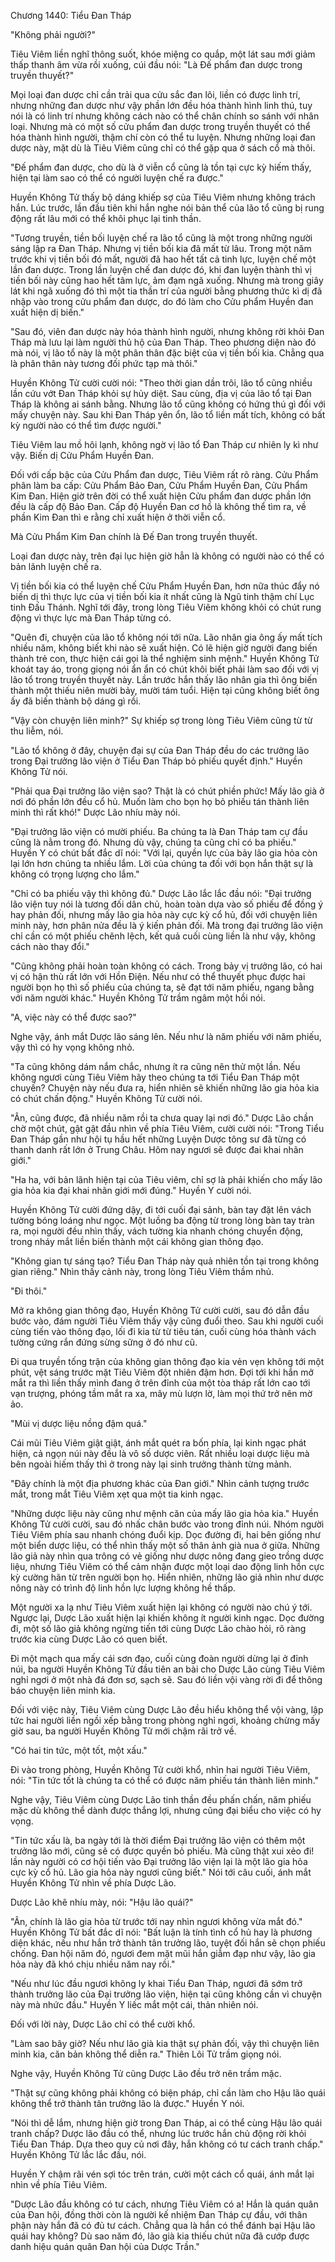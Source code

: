 




Chương 1440: Tiểu Đan Tháp


"Không phải người?"

Tiêu Viêm liền nghĩ thông suốt, khóe miệng co quắp, một lát sau mới giảm thấp thanh âm vừa rồi xuống, cúi đầu nói: "Là Đế phẩm đan dược trong truyền thuyết?"

Mọi loại đan dược chỉ cần trải qua cửu sắc đan lôi, liền có được linh trí, nhưng những đan dược như vậy phần lớn đều hóa thành hình linh thú, tuy nói là có linh trí nhưng không cách nào có thể chân chính so sánh với nhân loại. Nhưng mà có một số cửu phẩm đan dược trong truyền thuyết có thể hóa thành hình người, thậm chí còn có thể tu luyện. Nhưng những loại đan dược này, mặt dù là Tiêu Viêm cũng chỉ có thể gặp qua ở sách cổ mà thôi.

"Đế phẩm đan dược, cho dù là ở viễn cổ cũng là tồn tại cực kỳ hiếm thấy, hiện tại làm sao có thể có người luyện chế ra được."

Huyền Không Tử thấy bộ dáng khiếp sợ của Tiêu Viêm nhưng không trách hắn. Lúc trước, lần đầu tiên khi hắn nghe nói bản thể của lão tổ cũng bị rung động rất lâu mới có thể khôi phục lại tinh thần.

"Tương truyền, tiền bối luyện chế ra lão tổ cũng là một trong những người sáng lập ra Đan Tháp. Nhưng vị tiền bối kia đã mất từ lâu. Trong một năm trước khi vị tiền bối đó mất, người đã hao hết tất cả tinh lực, luyện chế một lần đan dược. Trong lần luyện chế đan dược đó, khi đan luyện thành thì vị tiền bối này cũng hao hết tâm lực, ảm đạm ngã xuống. Nhưng mà trong giây lát khi ngã xuống đó thì một tia thần trí của người bằng phương thức kì dị đã nhập vào trong cửu phẩm đan dược, do đó làm cho Cửu phẩm Huyền đan xuất hiện dị biến."

"Sau đó, viên đan dược này hóa thành hình người, nhưng không rời khỏi Đan Tháp mà lưu lại làm người thủ hộ của Đan Tháp. Theo phương diện nào đó mà nói, vị lão tổ này là một phân thân đặc biệt của vị tiền bối kia. Chẳng qua là phân thân này tương đối phức tạp mà thôi."

Huyền Không Tử cười cười nói: "Theo thời gian dần trôi, lão tổ cũng nhiều lần cứu vớt Đan Tháp khỏi sự hủy diệt. Sau cùng, địa vị của lão tổ tại Đan Tháp là không ai sánh bằng. Nhưng lão tổ cũng không có hứng thú gì đối với mấy chuyện này. Sau khi Đan Tháp yên ổn, lão tổ liền mất tích, không có bất kỳ người nào có thể tìm được người."

Tiêu Viêm lau mồ hôi lạnh, không ngờ vị lão tổ Đan Tháp cư nhiên ly kì như vậy. Biến dị Cửu Phẩm Huyền Đan.

Đối với cấp bậc của Cửu Phẩm đan dược, Tiêu Viêm rất rõ ràng. Cửu Phẩm phân làm ba cấp: Cửu Phẩm Bảo Đan, Cửu Phẩm Huyền Đan, Cửu Phẩm Kim Đan. Hiện giờ trên đời có thể xuất hiện Cửu phẩm đan dược phần lớn đều là cấp độ Bảo Đan. Cấp độ Huyền Đan cơ hồ là không thể tìm ra, về phần Kim Đan thì e rằng chỉ xuất hiện ở thời viễn cổ.

Mà Cửu Phẩm Kim Đan chính là Đế Đan trong truyền thuyết.

Loại đan dược này, trên đại lục hiện giờ hẳn là không có người nào có thể có bản lãnh luyện chế ra.

Vị tiền bối kia có thể luyện chế Cửu Phẩm Huyền Đan, hơn nữa thúc đẩy nó biến dị thì thực lực của vị tiền bối kia ít nhất cũng là Ngũ tinh thậm chí Lục tinh Đấu Thánh. Nghĩ tới đây, trong lòng Tiêu Viêm không khỏi có chút rung động vì thực lực mà Đan Tháp từng có.

"Quên đi, chuyện của lão tổ không nói tới nữa. Lão nhân gia ông ấy mất tích nhiều năm, không biết khi nào sẽ xuất hiện. Có lẽ hiện giờ người đang biến thành trẻ con, thực hiện cái gọi là thể nghiệm sinh mệnh." Huyền Không Tử khoát tay áo, trong giọng nói ẩn ẩn có chút khôi biết phải làm sao đối với vị lão tổ trong truyền thuyết này. Lần trước hắn thấy lão nhân gia thì ông biến thành một thiếu niên mười bảy, mười tám tuổi. Hiện tại cũng không biết ông ấy đã biến thành bộ dáng gì rồi.

"Vậy còn chuyện liên minh?" Sự khiếp sợ trong lòng Tiêu Viêm cũng từ từ thu liễm, nói.

"Lão tổ không ở đây, chuyện đại sự của Đan Tháp đều do các trưởng lão trong Đại trưởng lão viện ở Tiểu Đan Tháp bỏ phiếu quyết định." Huyền Không Tử nói.

"Phải qua Đại trưởng lão viện sao? Thật là có chút phiền phức! Mấy lão già ở nơi đó phần lớn đều cổ hủ. Muốn làm cho bọn họ bỏ phiếu tán thành liên minh thì rất khó!" Dược Lão nhíu mày nói.

"Đại trưởng lão viện có mười phiếu. Ba chúng ta là Đan Tháp tam cự đầu cũng là nằm trong đó. Nhưng dù vậy, chúng ta cũng chỉ có ba phiếu." Huyền Y có chút bất đắc dĩ nói: "Với lại, quyền lực của bảy lão gia hỏa còn lại lớn hơn chúng ta nhiều lắm. Lời của chúng ta đối với bọn hắn thật sự là không có trọng lượng cho lắm."

"Chỉ có ba phiếu vậy thì không đủ." Dược Lão lắc lắc đầu nói: "Đại trưởng lão viện tuy nói là tương đối dân chủ, hoàn toàn dựa vào số phiếu để đồng ý hay phản đối, nhưng mấy lão gia hỏa này cực kỳ cổ hủ, đối với chuyện liên minh này, hơn phân nửa đều là ý kiến phản đối. Mà trong đại trưởng lão viện chỉ cần có một phiếu chênh lệch, kết quả cuối cùng liền là như vậy, không cách nào thay đổi."

"Cũng không phải hoàn toàn không có cách. Trong bảy vị trưởng lão, có hai vị có hận thù rất lớn với Hồn Điện. Nếu như có thể thuyết phục được hai người bọn họ thì số phiếu của chúng ta, sẽ đạt tới năm phiếu, ngang bằng với năm người khác." Huyền Không Tử trầm ngâm một hồi nói.

"A, việc này có thể được sao?"

Nghe vậy, ánh mắt Dược lão sáng lên. Nếu như là năm phiếu với năm phiếu, vậy thì có hy vọng không nhỏ.

"Ta cũng không dám nắm chắc, nhưng ít ra cũng nên thử một lần. Nếu không ngươi cùng Tiêu Viêm hãy theo chúng ta tới Tiểu Đan Tháp một chuyến? Chuyện này nếu đưa ra, hiển nhiên sẽ khiến những lão gia hỏa kia có chút chấn động." Huyền Không Tử cười nói.

"Ân, cũng được, đã nhiều năm rồi ta chưa quay lại nơi đó." Dược Lão chần chờ một chút, gật gật đầu nhìn về phía Tiêu Viêm, cười cười nói: "Trong Tiểu Đan Tháp gần như hội tụ hầu hết những Luyện Dược tông sư đã từng có thanh danh rất lớn ở Trung Châu. Hôm nay ngươi sẽ được đai khai nhãn giới."

"Ha ha, với bản lãnh hiện tại của Tiêu viêm, chỉ sợ là phải khiến cho mấy lão gia hỏa kia đại khai nhãn giới mới đúng." Huyền Y cười nói.

Huyền Không Tử cười đứng dậy, đi tới cuối đại sảnh, bàn tay đặt lên vách tường bóng loáng như ngọc. Một luồng ba động từ trong lòng bàn tay tràn ra, mọi người đều nhìn thấy, vách tường kia nhanh chóng chuyển động, trong nháy mắt liền biến thành một cái không gian thông đạo.

"Không gian tự sáng tạo? Tiểu Đan Tháp này quả nhiên tồn tại trong không gian riêng." Nhìn thấy cảnh này, trong lòng Tiêu Viêm thầm nhủ.

"Đi thôi."

Mở ra không gian thông đạo, Huyền Không Tử cười cười, sau đó dẫn đầu bước vào, đám người Tiêu Viêm thấy vậy cũng đuổi theo. Sau khi người cuối cùng tiến vào thông đạo, lối đi kia từ từ tiêu tán, cuối cùng hóa thành vách tường cứng rắn đứng sừng sững ở đó như cũ.

Đi qua truyền tống trận của không gian thông đạo kia vẻn vẹn không tới một phút, vệt sáng trước mặt Tiêu Viêm đột nhiên đậm hơn. Đợi tới khi hắn mở mắt ra thì liền thấy mình đang ở trên đỉnh của một tòa tháp rất lớn cao tới vạn trượng, phóng tầm mắt ra xa, mây mù lượn lờ, làm mọi thứ trở nên mờ ảo.

"Mùi vị dược liệu nồng đậm quá."

Cái mũi Tiêu Viêm giật giật, ánh mắt quét ra bốn phía, lại kinh ngạc phát hiện, cả ngọn núi này đều là vô số dược viên. Rất nhiều loại dược liệu mà bên ngoài hiếm thấy thì ở trong này lại sinh trưởng thành từng mảnh.

"Đây chính là một địa phương khác của Đan giới." Nhìn cảnh tượng trước mắt, trong mắt Tiêu Viêm xẹt qua một tia kinh ngạc.

"Những dược liệu này cũng như mệnh căn của mấy lão gia hỏa kia." Huyền Không Tử cười cười, sau đó nhấc chân bước vào trong đỉnh núi. Nhóm người Tiêu Viêm phía sau nhanh chóng đuổi kịp. Dọc đường đi, hai bên giống như một biển dược liệu, có thể nhìn thấy một số thân ảnh già nua ở giữa. Những lão giả này nhìn qua trông có vẻ giống như dược nông đang gieo trồng dược liệu, nhưng Tiêu Viêm có thể cảm nhận được một loại dao động linh hồn cực kỳ cường hãn từ trên người bọn họ. Hiển nhiên, những lão giả nhìn như dược nông này có trình độ linh hồn lực lượng không hề thấp.

Một người xa lạ như Tiêu Viêm xuất hiện lại không có người nào chú ý tới. Ngược lại, Dược Lão xuất hiện lại khiến không ít người kinh ngạc. Dọc đường đi, một số lão giả không ngừng tiến tới cùng Dược Lão chào hỏi, rõ ràng trước kia cùng Dược Lão có quen biết.

Đi một mạch qua mấy cái sơn đạo, cuối cùng đoàn người dừng lại ở đỉnh núi, ba người Huyền Không Tử đầu tiên an bài cho Dược Lão cùng Tiêu Viêm nghỉ ngơi ở một nhà đá đơn sơ, sạch sẽ. Sau đó liền vội vàng rời đi để thông báo chuyện liên minh kia.

Đối với việc này, Tiêu Viêm cùng Dược Lão đều hiểu không thể vội vàng, lập tức hai người liền ngồi xếp bằng trong phòng nghỉ ngơi, khoảng chừng mấy giờ sau, ba người Huyền Không Tử mới chậm rãi trở về.

"Có hai tin tức, một tốt, một xấu."

Đi vào trong phòng, Huyền Không Tử cười khổ, nhìn hai người Tiêu Viêm, nói: "Tin tức tốt là chúng ta có thể có được năm phiếu tán thành liên minh."

Nghe vậy, Tiêu Viêm cùng Dược Lão tinh thần đều phấn chấn, năm phiếu mặc dù không thể dành được thắng lợi, nhưng cũng đại biểu cho việc có hy vọng.

"Tin tức xấu là, ba ngày tới là thời điểm Đại trưởng lão viện có thêm một trưởng lão mới, cũng sẽ có được quyền bỏ phiếu. Mà cũng thật xui xẻo đi! lần này người có cơ hội tiến vào Đại trưởng lão viện lại là một lão gia hỏa cực kỳ cổ hủ. Lão gia hỏa này ngươi cũng biết." Nói tới câu cuối, ánh mắt Huyền Không Tử nhìn về phía Dược Lão.

Dược Lão khẽ nhíu mày, nói: "Hậu lão quái?"

"Ân, chính là lão gia hỏa từ trước tới nay nhìn ngươi không vừa mắt đó." Huyền Không Tử bất đắc dĩ nói: "Bất luận là tính tình cổ hủ hay là phương diện khác, nếu như hắn trở thành tân trưởng lão, tuyệt đối hắn sẽ chọn phiếu chống. Đan hội năm đó, ngươi đem mặt mũi hắn giẫm đạp như vậy, lão gia hỏa này đã khó chịu nhiều năm nay rồi."

"Nếu như lúc đầu ngươi không ly khai Tiểu Đan Tháp, ngươi đã sớm trở thành trưởng lão của Đại trưởng lão viện, hiện tại cũng không cần vì chuyện này mà nhức đầu." Huyền Y liếc mắt một cái, thản nhiên nói.

Đối với lời này, Dược Lão chỉ có thể cười khổ.

"Làm sao bây giờ? Nếu như lão già kia thật sự phản đối, vậy thì chuyện liên minh kia, căn bản không thể diễn ra." Thiên Lôi Tử trầm giọng nói.

Nghe vậy, Huyền Không Tử cũng Dược Lão đều trở nên trầm mặc.

"Thật sự cũng không phải không có biện pháp, chỉ cần làm cho Hậu lão quái không thể trở thành tân trưởng lão là được." Huyền Y nói.

"Nói thì dễ lắm, nhưng hiện giờ trong Đan Tháp, ai có thể cùng Hậu lão quái tranh chấp? Dược lão đầu có thể, nhưng lúc trước hắn chủ động rời khỏi Tiểu Đan Tháp. Dựa theo quy củ nơi đây, hắn không có tư cách tranh chấp." Huyền Không Tử lắc lắc đầu, nói.

Huyền Y chậm rãi vén sợi tóc trên trán, cười một cách cổ quái, ánh mắt lại nhìn về phía Tiêu Viêm.

"Dược Lão đầu không có tư cách, nhưng Tiêu Viêm có a! Hắn là quán quân của Đan hội, đồng thời còn là người kế nhiệm Đan Tháp cự đầu, với thân phận này hắn đã có đủ tư cách. Chẳng qua là hắn có thể đánh bại Hậu lão quái hay không? Dù sao năm đó, lão già kia thiếu chút nữa đã cướp được danh hiệu quán quân Đan hội của Dược Trần."




